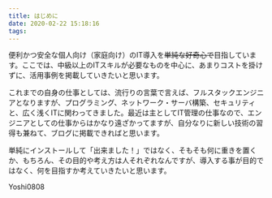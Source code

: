 ```yaml
---
title: はじめに
date: 2020-02-22 15:18:16
tags:
---
```

便利かつ安全な個人向け（家庭向け）のIT導入を~~単純な好奇心で~~目指しています。ここでは、中級以上のITスキルが必要なものを中心に、あまりコストを掛けずに、活用事例を掲載していきたいと思います。

これまでの自身の仕事としては、流行りの言葉で言えば、フルスタックエンジニアとなりますが、プログラミング、ネットワーク・サーバ構築、セキュリティと、広く浅くITに関わってきました。最近は主としてIT管理の仕事なので、エンジニアとしての仕事からはかなり遠ざかってますが、自分なりに新しい技術の習得も兼ねて、ブログに掲載できればと思います。

単純にインストールして「出来ました！」ではなく、そもそも何に重きを置くか、もちろん、その目的や考え方は人それぞれなんですが、導入する事が目的ではなく、何を目指すか考えていきたいと思います。

Yoshi0808





